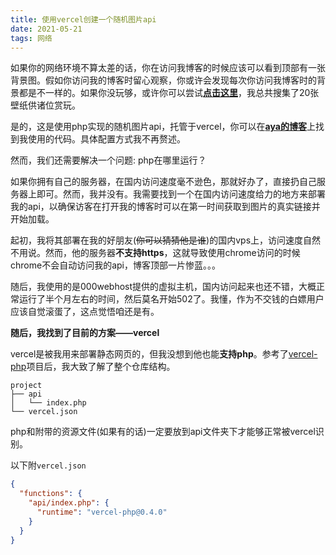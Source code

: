 ```yaml
---
title: 使用vercel创建一个随机图片api
date: 2021-05-21
tags: 网络
---
```


如果你的网络环境不算太差的话，你在访问我博客的时候应该可以看到顶部有一张背景图。假如你访问我的博客时留心观察，你或许会发现每次你访问我博客时的背景都是不一样的。如果你没玩够，或许你可以尝试[**点击这里**](https://api.blog.zhullyb.top/api)，我总共搜集了20张壁纸供诸位赏玩。

是的，这是使用php实现的随机图片api，托管于vercel，你可以在[**aya的博客**](https://brx86.gitee.io/posts/notes/4-phpapi/)上找到我使用的代码。具体配置方式我不再赘述。

然而，我们还需要解决一个问题: php在哪里运行？

如果你拥有自己的服务器，在国内访问速度毫不逊色，那就好办了，直接扔自己服务器上即可。然而，我并没有。我需要找到一个在国内访问速度给力的地方来部署我的api，以确保访客在打开我的博客时可以在第一时间获取到图片的真实链接并开始加载。

起初，我将其部署在我的好朋友(~~你可以猜猜他是谁~~)的国内vps上，访问速度自然不用说。然而，他的服务器**不支持https**，这就导致使用chrome访问的时候chrome不会自动访问我的api，博客顶部一片惨蓝。。。

随后，我使用的是000webhost提供的虚拟主机，国内访问起来也还不错，大概正常运行了半个月左右的时间，然后莫名开始502了。我懂，作为不交钱的白嫖用户应该自觉滚蛋了，这点觉悟咱还是有。

**随后，我找到了目前的方案——vercel**

vercel是被我用来部署静态网页的，但我没想到他也能**支持php**。参考了[vercel-php](https://github.com/juicyfx/vercel-php)项目后，我大致了解了整个仓库结构。

```
project
├── api
│   └── index.php
└── vercel.json
```

php和附带的资源文件(如果有的话)一定要放到api文件夹下才能够正常被vercel识别。

以下附`vercel.json`

```json
{
  "functions": {
    "api/index.php": {
      "runtime": "vercel-php@0.4.0"
    }
  }
}
```

